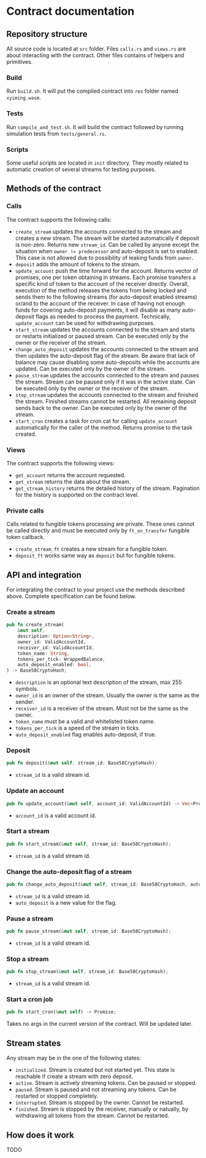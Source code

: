 # Contract documentation

## Repository structure

All source code is located at `src` folder. Files `calls.rs` and `views.rs` are about interacting with the contract.
Other files contains of helpers and primitives.

### Build

Run `build.sh`. It will put the compiled contract into `res` folder named `xyiming.wasm`.

### Tests

Run `compile_and_test.sh`. It will build the contract followed by running simulation tests from `tests/general.rs`.

### Scripts 

Some useful scripts are located in `init` directory. They mostly related to automatic creation of several streams for testing purposes.

## Methods of the contract

### Calls

The contract supports the following calls:

- `create_stream` updates the accounts connected to the stream and creates a new stream.
The stream will be started automatically if deposit is non-zero. Returns new `stream_id`.
Can be called by anyone except the situation when `owner != predecessor` and auto-deposit is set to enabled.
This case is not allowed due to possibility of leaking funds from `owner`.
- `deposit` adds the amount of tokens to the stream.
- `update_account` push the time forward for the account. Returns vector of promises, one per token obtaining in streams.
Each promise transfers a specific kind of token to the account of the receiver directly.
Overall, execution of the method releases the tokens from being locked and sends them to the following streams
(for auto-deposit enabled streams) or/and to the account of the receiver.
In case of having not enough funds for covering auto-deposit payments, it will disable as many auto-deposit flags as needed
to process the payment. Technically, `update_account` can be used for withdrawing purposes.
- `start_stream` updates the accounts connected to the stream and starts or restarts initialized or paused stream.
Can be executed only by the owner or the receiver of the stream.
- `change_auto_deposit` updates the accounts connected to the stream and then updates the auto-deposit flag of the stream.
Be aware that lack of balance may cause disabling some auto-deposits while the accounts are updated.
Can be executed only by the owner of the stream.
- `pause_stream` updates the accounts connected to the stream and pauses the stream. Stream can be paused only if it was in the active state.
Can be executed only by the owner or the receiver of the stream.
- `stop_stream` updates the accounts connected to the stream and finished the stream. Finished streams cannot be restarted.
All remaining deposit sends back to the owner.
Can be executed only by the owner of the stream.
- `start_cron` creates a task for cron.cat for calling `update_account` automatically for the caller of the method. Returns promise to the task created.

### Views

The contract supports the following views:

- `get_account` returns the account requested.
- `get_stream` returns the data about the stream.
- `get_stream_history` returns the detailed history of the stream. Pagination for the history is supported on the contract level.

### Private calls

Calls related to fungible tokens processing are private.
These ones cannot be called directly and must be executed only by `ft_on_transfer` fungible token callback.

- `create_stream_ft` creates a new stream for a fungible token.
- `deposit_ft` works same way as `deposit` but for fungible tokens.

## API and integration

For integrating the contract to your project use the methods described above. Complete specification can be found below.

### Create a stream

```rust
pub fn create_stream(
    &mut self,
    description: Option<String>,
    owner_id: ValidAccountId,
    receiver_id: ValidAccountId,
    token_name: String,
    tokens_per_tick: WrappedBalance,
    auto_deposit_enabled: bool,
) -> Base58CryptoHash;
```
- `description` is an optional text description of the stream, max 255 symbols.
- `owner_id` is an owner of the stream. Usually the owner is the same as the sender.
- `receiver_id` is a receiver of the stream. Must not be the same as the owner.
- `token_name` must be a valid and whitelisted token name.
- `tokens_per_tick` is a speed of the stream in ticks.
- `auto_deposit_enabled` flag enables auto-deposit, if true.

### Deposit

```rust
pub fn deposit(&mut self, stream_id: Base58CryptoHash);
```
- `stream_id` is a valid stream id.

### Update an account

```rust
pub fn update_account(&mut self, account_id: ValidAccountId) -> Vec<Promise>;
```
- `account_id` is a valid account id.

### Start a stream

```rust
pub fn start_stream(&mut self, stream_id: Base58CryptoHash);
```
- `stream_id` is a valid stream id.

### Change the auto-deposit flag of a stream

```rust
pub fn change_auto_deposit(&mut self, stream_id: Base58CryptoHash, auto_deposit: bool);
```
- `stream_id` is a valid stream id.
- `auto_deposit` is a new value for the flag.

### Pause a stream

```rust
pub fn pause_stream(&mut self, stream_id: Base58CryptoHash);
```
- `stream_id` is a valid stream id.

### Stop a stream

```rust
pub fn stop_stream(&mut self, stream_id: Base58CryptoHash);
```
- `stream_id` is a valid stream id.

### Start a cron job

```rust
pub fn start_cron(&mut self) -> Promise;
```
Takes no args in the current version of the contract. Will be updated later.

## Stream states

Any stream may be in the one of the following states:
- `initialized`. Stream is created but not started yet. This state is reachable if create a stream with zero deposit.
- `active`. Stream is actively streaming tokens. Can be paused or stopped.
- `paused`. Stream is paused and not streaming any tokens. Can be restarted or stopped completely.
- `interrupted`. Stream is stopped by the owner. Cannot be restarted.
- `finished`. Stream is stopped by the receiver, manually or natually, by withdrawing all tokens from the stream. Cannot be restarted.

## How does it work

TODO